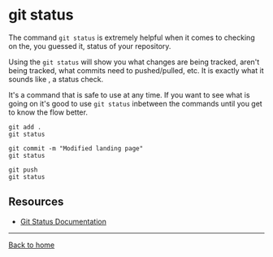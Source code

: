 # git status

The command `git status` is extremely helpful when it comes to checking on the, you guessed it, status of your repository.

Using the `git status` will show you what changes are being tracked, aren't being tracked, what commits need to pushed/pulled, etc. It is exactly what it sounds like , a status check.

It's a command that is safe to use at any time. If you want to see what is going on it's good to use `git status` inbetween the commands until you get to know the flow better.

```
git add .
git status

git commit -m "Modified landing page"
git status

git push
git status
```

## Resources 

- [Git Status Documentation](https://git-scm.com/docs/git-status)

---

[Back to home](../README.MD)

